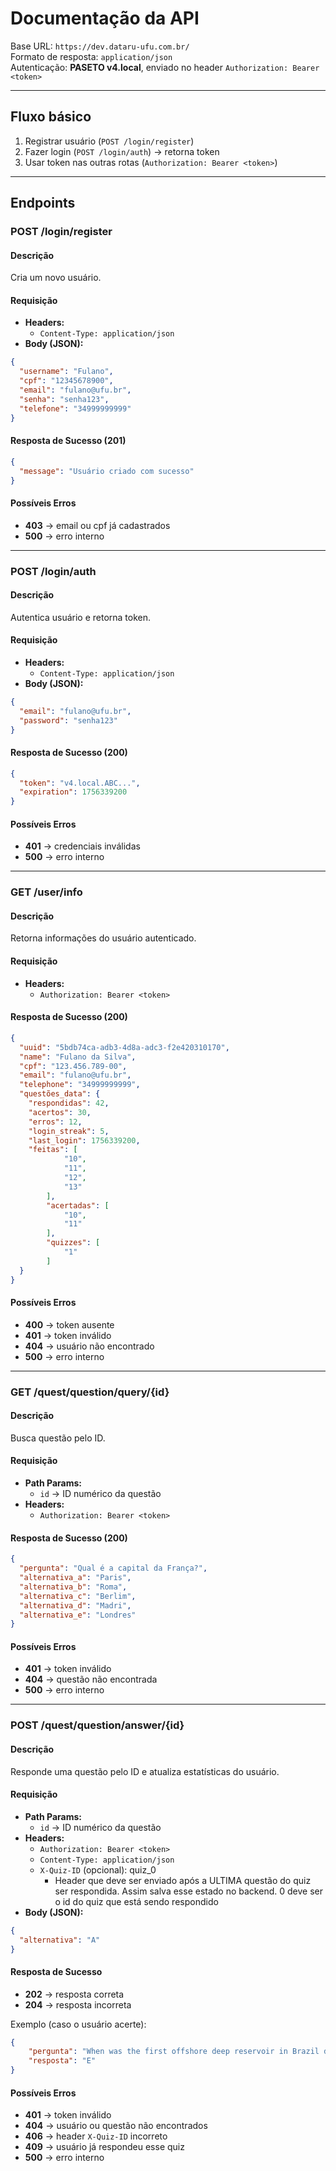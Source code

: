 # Documentação da API

Base URL: `https://dev.dataru-ufu.com.br/`  
Formato de resposta: `application/json`  
Autenticação: **PASETO v4.local**, enviado no header `Authorization: Bearer <token>`

---

## Fluxo básico
1. Registrar usuário (`POST /login/register`)
2. Fazer login (`POST /login/auth`) → retorna token
3. Usar token nas outras rotas (`Authorization: Bearer <token>`)

---

## Endpoints

### POST /login/register

#### Descrição
Cria um novo usuário.

#### Requisição
- **Headers:**
  - `Content-Type: application/json`
- **Body (JSON):**
```json
{
  "username": "Fulano",
  "cpf": "12345678900",
  "email": "fulano@ufu.br",
  "senha": "senha123",
  "telefone": "34999999999"
}
```

#### Resposta de Sucesso (201)
```json
{
  "message": "Usuário criado com sucesso"
}
```

#### Possíveis Erros
- **403** → email ou cpf já cadastrados
- **500** → erro interno

---

### POST /login/auth

#### Descrição
Autentica usuário e retorna token.

#### Requisição
- **Headers:**
  - `Content-Type: application/json`
- **Body (JSON):**
```json
{
  "email": "fulano@ufu.br",
  "password": "senha123"
}
```

#### Resposta de Sucesso (200)
```json
{
  "token": "v4.local.ABC...",
  "expiration": 1756339200
}
```

#### Possíveis Erros
- **401** → credenciais inválidas
- **500** → erro interno

---

### GET /user/info

#### Descrição
Retorna informações do usuário autenticado.

#### Requisição
- **Headers:**
  - `Authorization: Bearer <token>`

#### Resposta de Sucesso (200)
```json
{
  "uuid": "5bdb74ca-adb3-4d8a-adc3-f2e420310170",
  "name": "Fulano da Silva",
  "cpf": "123.456.789-00",
  "email": "fulano@ufu.br",
  "telephone": "34999999999",
  "questões_data": {
    "respondidas": 42,
    "acertos": 30,
    "erros": 12,
    "login_streak": 5,
    "last_login": 1756339200,
    "feitas": [
            "10",
            "11",
            "12",
            "13"
        ],
        "acertadas": [
            "10",
            "11"
        ],
        "quizzes": [
            "1"
        ]
  }
}
```

#### Possíveis Erros
- **400** → token ausente
- **401** → token inválido
- **404** → usuário não encontrado
- **500** → erro interno

---

### GET /quest/question/query/{id}

#### Descrição
Busca questão pelo ID.

#### Requisição
- **Path Params:**
  - `id` → ID numérico da questão
- **Headers:**
  - `Authorization: Bearer <token>`

#### Resposta de Sucesso (200)
```json
{
  "pergunta": "Qual é a capital da França?",
  "alternativa_a": "Paris",
  "alternativa_b": "Roma",
  "alternativa_c": "Berlim",
  "alternativa_d": "Madri",
  "alternativa_e": "Londres"
}
```

#### Possíveis Erros
- **401** → token inválido
- **404** → questão não encontrada
- **500** → erro interno

---

### POST /quest/question/answer/{id}

#### Descrição
Responde uma questão pelo ID e atualiza estatísticas do usuário.

#### Requisição
- **Path Params:**
  - `id` → ID numérico da questão
- **Headers:**
  - `Authorization: Bearer <token>`
  - `Content-Type: application/json`
  - `X-Quiz-ID` (opcional): quiz_0
    - Header que deve ser enviado após a ULTIMA questão do quiz ser respondida. Assim salva esse estado no backend. 0 deve ser o id do quiz que está sendo respondido
- **Body (JSON):**
```json
{
  "alternativa": "A"
}
```

#### Resposta de Sucesso
- **202** → resposta correta
- **204** → resposta incorreta

Exemplo (caso o usuário acerte):
```json
{
    "pergunta": "When was the first offshore deep reservoir in Brazil developed?",
    "resposta": "E"
}
```

#### Possíveis Erros
- **401** → token inválido
- **404** → usuário ou questão não encontrados
- **406** → header `X-Quiz-ID` incorreto
- **409** → usuário já respondeu esse quiz
- **500** → erro interno
